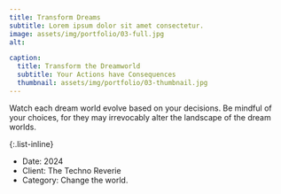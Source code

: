 ```yaml
---
title: Transform Dreams
subtitle: Lorem ipsum dolor sit amet consectetur.
image: assets/img/portfolio/03-full.jpg
alt: 

caption:
  title: Transform the Dreamworld
  subtitle: Your Actions have Consequences
  thumbnail: assets/img/portfolio/03-thumbnail.jpg
---
```

Watch each dream world evolve based on your decisions. Be mindful of your choices, for they may irrevocably alter the landscape of the dream worlds.

{:.list-inline}
- Date: 2024
- Client: The Techno Reverie
- Category: Change the world.

